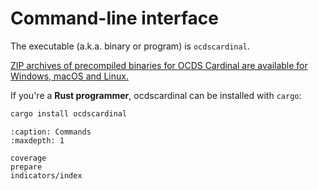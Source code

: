# Command-line interface

The executable (a.k.a. binary or program) is `ocdscardinal`.

[ZIP archives of precompiled binaries for OCDS Cardinal are available for Windows, macOS and Linux.](http://github.com/open-contracting/cardinal-rs/releases)

If you're a **Rust programmer**, ocdscardinal can be installed with `cargo`:

```bash
cargo install ocdscardinal
```

```{toctree}
:caption: Commands
:maxdepth: 1

coverage
prepare
indicators/index
```
